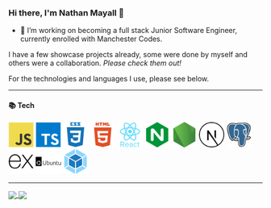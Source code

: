 ### Hi there, I'm Nathan Mayall 👋

- 🔭 I’m working on becoming a full stack Junior Software Engineer, currently enrolled with Manchester Codes.

I have a few showcase projects already, some were done by myself and others were a collaboration. *Please check them out!* 

For the technologies and languages I use, please see below.

---

#### 📚 Tech

<img src="https://github.com/devicons/devicon/blob/master/icons/javascript/javascript-original.svg" alt="JS Logo" height="50" width="50" /> <img src="https://github.com/devicons/devicon/blob/master/icons/typescript/typescript-original.svg" alt="TS Logo" height="50" width="50" /> 
<img src="https://github.com/devicons/devicon/blob/master/icons/css3/css3-plain-wordmark.svg" alt="CSS Logo" height="50" width="50" /> 
<img src="https://github.com/devicons/devicon/blob/master/icons/html5/html5-plain-wordmark.svg" alt="HTML Logo" height="50" width="50" /> 
<img src="https://github.com/devicons/devicon/blob/master/icons/react/react-original-wordmark.svg" alt="React Logo" height="50" width="50" /> 
<img src="https://github.com/devicons/devicon/blob/master/icons/nginx/nginx-original.svg" alt="nGinx Logo" height="50" width="50" /> 
<img src="https://github.com/devicons/devicon/blob/master/icons/nodejs/nodejs-original.svg" alt="NodeJS Logo" height="50" width="50" /> 
<img src="https://github.com/devicons/devicon/blob/master/icons/nextjs/nextjs-line.svg" alt="NextJS Logo" height="50" width="50" /> 
<img src="https://github.com/devicons/devicon/blob/master/icons/postgresql/postgresql-original.svg" alt="Postgres Logo" height="50" width="50" /> 
<img src="https://github.com/devicons/devicon/blob/master/icons/express/express-original.svg" alt="Express Logo" height="50" width="50" />
<img src="https://github.com/devicons/devicon/blob/master/icons/ubuntu/ubuntu-plain-wordmark.svg" alt="Ubuntu Logo" height="50" width="50" />
<img src="https://github.com/devicons/devicon/blob/master/icons/webpack/webpack-original.svg" alt="WebPack Logo" height="50" width="50" />

---

<a href="https://nathanmayall.com"> 
<img align="center" src="https://github-readme-stats.vercel.app/api?username=nathanmayall&show_icons=true&theme=tokyonight&hide=stars&count_private=true" />
</a>
<a href="https://nathanmayall.com"> 
  <img align="center" src="https://github-readme-stats.vercel.app/api/top-langs/?username=nathanmayall&layout=compact&theme=tokyonight" />
</a>
